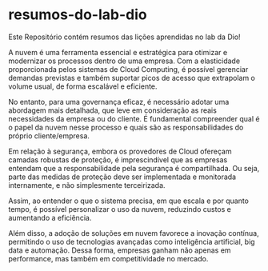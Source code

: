 # resumos-do-lab-dio
Este Repositório contém resumos das lições aprendidas no lab da Dio!

A nuvem é uma ferramenta essencial e estratégica para otimizar e modernizar os processos dentro de uma empresa. Com a elasticidade proporcionada pelos sistemas de Cloud Computing, é possível gerenciar demandas previstas e também suportar picos de acesso que extrapolam o volume usual, de forma escalável e eficiente.

No entanto, para uma governança eficaz, é necessário adotar uma abordagem mais detalhada, que leve em consideração as reais necessidades da empresa ou do cliente. É fundamental compreender qual é o papel da nuvem nesse processo e quais são as responsabilidades do próprio cliente/empresa.

Em relação à segurança, embora os provedores de Cloud ofereçam camadas robustas de proteção, é imprescindível que as empresas entendam que a responsabilidade pela segurança é compartilhada. Ou seja, parte das medidas de proteção deve ser implementada e monitorada internamente, e não simplesmente terceirizada.

Assim, ao entender o que o sistema precisa, em que escala e por quanto tempo, é possível personalizar o uso da nuvem, reduzindo custos e aumentando a eficiência.

Além disso, a adoção de soluções em nuvem favorece a inovação contínua, permitindo o uso de tecnologias avançadas como inteligência artificial, big data e automação. Dessa forma, empresas ganham não apenas em performance, mas também em competitividade no mercado.
